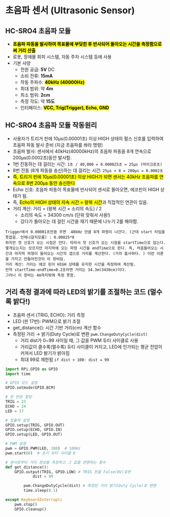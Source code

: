 # 초음파 센서 (Ultrasonic Sensor)

## HC-SRO4 초음파 모듈
- <mark>**초음파 파동을 발사하여 목표물에 부딪힌 후 반사되어 돌아오는 시간을 측정함으로써 거리 산출**</mark>
- 로봇, 장애물 회피 시스템, 자동 주차 시스템 등에 사용
- 기본 사양
  - 전원 공급: **5V** DC
  - 소비 전류: **15mA**
  - 작동 주파수: **<mark>40kHz (40000Hz)</mark>**
  - 최대 범위: 약 **4m**
  - 최소 범위: **2cm**
  - 측정 각도: 약 **15도**
  - 인터페이스: **<mark>VCC, Trig(Trigger), Echo, GND</mark>**
 
## HC-SRO4 초음파 모듈 작동원리
- 사용자가 트리거 핀에 10µs(0.00001초) 이상 HIGH 상태의 펄스 신호를 입력하여 초음파 파동 발사 준비 (지금 초음파를 쏴라 명령)
- 초음파 발사: 센서에서 40kHz(40000kHz)의 초음파 파동을 8개 연속으로 200µs(0.0002초)동안 발사함.
- 1번 진동하는 데 걸리는 시간: ```1초 / 40,000 = 0.000025초 = 25µs (마이크로초)```
- 8번 진동 (8개 파동을 송신)하는 데 걸리는 시간: ```25µs × 8 = 200µs = 0.0002초```
- <mark>즉, 트리거 핀에 10µs(0.00001초) 이상 HIGH가 되면 센서는 40kHz 초음파를 연속으로 8번 200µs 동안 송신한다</mark>
- Echo 신호: 초음파 파동이 목표물에 반사되어 센서로 돌아오면, 에코핀이 HIGH 상태가 됨.
- 즉, <mark>Echo의 HIGH 상태의 지속 시간 = 왕복 시간</mark>과 직접적인 연관이 있음.
- 거리 계산: 거리 = (왕복 시간 × 소리의 속도) / 2
  - 소리의 속도 = 34300 cm/s (단위 맞춰서 사용!)
  - 갔다가 돌아오는 데 걸린 시간을 재기 때문에 나누기 2를 해야함.
```
Trigger에서 0.00001초만큼 주면  40kHz 만큼 8개 파형이 나간다. (근데 start 타임을 못잡음. 언제나갈지모름) : 0.00025*8
하지만 첫 신호가 오는 시점은 안다. 따라서 첫 신호가 오는 시점을 startTime으로 잡는다. 몇개오는지는 모르지만 마지막에 오는 파형 시간을 endTime으로 한다. 즉, 처음들어오는 시간과 마지막 파형이 들어오는 시간의 갭으로 거리를 계산한다. (거의 흡사하다. ) 이런 이론을 가지고 만들어진것이 이 장비임.
거리 계산: 거리는 에코 핀이 HIGH 상태를 유지한 시간을 측정하여 계산됨.
만약 startTime-endTime=0.2초라면 거리는 34.3m(3430cm)이다. 
그러나 이 장비는 4m까지밖에 측정 못함.
```

## 거리 측정 결과에 따라 LED의 밝기를 조절하는 코드 (멀수록 밝다!)
- 초음파 센서 (TRIG, ECHO): 거리 측정
- LED (핀 17번): PWM으로 밝기 조절
- get_distance(): 시간 기반 거리(cm) 계산 함수
- 측정된 거리 → 밝기(Duty Cycle)로 변환 ```pwm.ChangeDutyCycle(dist)```
  - 거리 dist가 0~99 사이일 때, 그 값을 PWM 듀티 사이클로 사용
  - 거리값이 클수록(멀수록) 듀티 사이클이 커지고, LED에 인가되는 평균 전압이 커져서 LED 밝기가 밝아짐
  - 최대 99로 제한됨 ```if dist > 100: dist = 99```
```python
import RPi.GPIO as GPIO
import time

# GPIO 모드 설정
GPIO.setmode(GPIO.BCM)

# 핀 번호 할당
TRIG = 23
ECHO = 24
LED = 17

# 입출력 설정
GPIO.setup(TRIG, GPIO.OUT)
GPIO.setup(ECHO, GPIO.IN)
GPIO.setup(LED, GPIO.OUT)

# PWM 설정
pwm = GPIO.PWM(LED, 100)  # 100Hz
pwm.start(0)  # 초기 듀티 사이클 0

# 센서로부터 거리 정보를 측정하고 그 값을 반환하는 함수
def get_distance():
    GPIO.output(TRIG, GPIO.LOW) # TRIG 핀을 False(0V)로한
            dist = 99

        pwm.ChangeDutyCycle(dist) # 측정된 거리 밝기(Duty Cycle)로 변환
        time.sleep(0.1)

except KeyboardInterrupt:
    pwm.stop()
    GPIO.cleanup()
```
